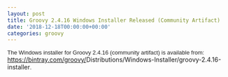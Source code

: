 ```yaml
---
layout: post
title: Groovy 2.4.16 Windows Installer Released (Community Artifact)
date: '2018-12-18T00:00:00+00:00'
categories: groovy
---
```

<span style="color: #222222; font-family: Arial, Helvetica, sans-serif; font-size: small;">The&nbsp;</span><span class="m_7668295082065290147gmail-m_8396036641248403423gmail-m_-1956765625531232616gmail-m_7427032002885253719gmail-il" style="color: #222222; font-family: Arial, Helvetica, sans-serif; font-size: small;">Windows</span><span style="color: #222222; font-family: Arial, Helvetica, sans-serif; font-size: small;"> </span><span class="m_7668295082065290147gmail-m_8396036641248403423gmail-m_-1956765625531232616gmail-il" style="color: #222222; font-family: Arial, Helvetica, sans-serif; font-size: small;"><span class="m_7668295082065290147gmail-il">installer</span></span><span style="color: #222222; font-family: Arial, Helvetica, sans-serif; font-size: small;"> for </span><span class="m_7668295082065290147gmail-m_8396036641248403423gmail-m_-1956765625531232616gmail-m_7427032002885253719gmail-il" style="color: #222222; font-family: Arial, Helvetica, sans-serif; font-size: small;"><span class="m_7668295082065290147gmail-m_8396036641248403423gmail-m_-1956765625531232616gmail-il"><span class="m_7668295082065290147gmail-il">Groovy</span></span></span><span style="color: #222222; font-family: Arial, Helvetica, sans-serif; font-size: small;"> 2.4.16 (community artifact) is available from: </span><a href="https://bintray.com/groovy/Distributions/Windows-Installer/groovy-2.4.16-installer" target="_blank" data-saferedirecturl="https://www.google.com/url?q=https://bintray.com/groovy/Distributions/Windows-Installer/groovy-2.4.16-installer&amp;source=gmail&amp;ust=1545083683599000&amp;usg=AFQjCNFMQOSaL3r8Yy2sV4bbOmhnddGclQ" style="color: #1155cc; font-family: Arial, Helvetica, sans-serif; font-size: small;">https://bintray.com/groovy/<wbr />Distributions/Windows-<wbr />Installer/groovy-2.4.16-<wbr />installer</a><span style="color: #222222; font-family: Arial, Helvetica, sans-serif; font-size: small;">.</span>
